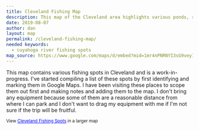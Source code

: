```yaml
---
title: Cleveland Fishing Map
description: This map of the Cleveland area highlights various ponds, rivers, lakes, creeks, and other Cleveland fishing spots.
date: 2019-08-07
author: dan
layout: map
permalink: /cleveland-fishing-map/
needed keywords:
  - cuyahoga river fishing spots
map_source: https://www.google.com/maps/d/embed?mid=1mr4nPNRNYI3sG9vey1Js3KQR8ljUYnJw
---
```

<p>This map contains various fishing spots in Cleveland and is a work-in-progress. I've started compiling a list of these spots by first identifying and marking them in Google Maps. I have been visiting these places to scope them out first and making notes and adding them to the map. I don't bring any equipment because some of them are a reasonable distance from where I can park and I don't want to drag my equipment with me if I'm not sure if the trip will be fruitful.</p>

<p><small>View <a href="https://www.google.com/maps/d/u/0/edit?mid=1mr4nPNRNYI3sG9vey1Js3KQR8ljUYnJw&ll=41.40129599734206%2C-81.64223179999999&z=12" style="color:#0000FF;text-align:left">Cleveland Fishing Spots</a> in a larger map</small></p>
